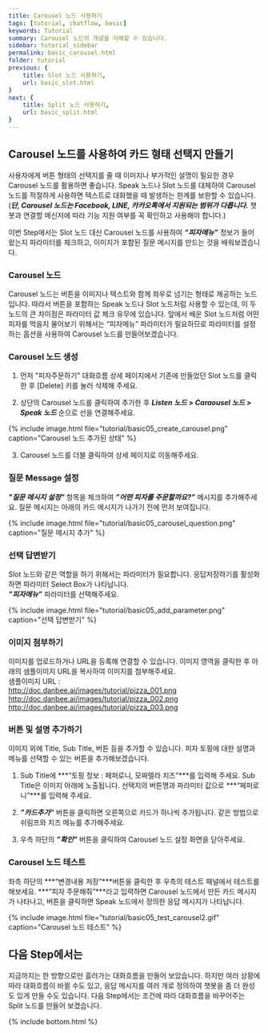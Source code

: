 ```yaml
---
title: Carousel 노드 사용하기 
tags: [tutorial, chatflow, basic]
keywords: Tutorial
summary: Carousel 노드의 개념을 이해할 수 있습니다.
sidebar: tutorial_sidebar
permalink: basic_carousel.html
folder: tutorial
previous: {
    title: Slot 노드 사용하기, 
    url: basic_slot.html
}
next: {
    title: Split 노드 사용하기,
    url: basic_split.html
}
---
```


## Carousel 노드를 사용하여 카드 형태 선택지 만들기

사용자에게 버튼 형태의 선택지를 줄 때 이미지나 부가적인 설명이 필요한 경우 Carousel 노드를 활용하면 좋습니다. Speak 노드나 Slot 노드를 대체하여 Carousel 노드를 적절하게 사용하면 텍스트로 대화했을 때 발생하는 한계를 보완할 수 있습니다. (***단, Carousel 노드는 Facebook, LINE, 카카오톡에서 지원되는 범위가 다릅니다.*** 챗봇과 연결할 메신저에 따라 기능 지원 여부를 꼭 확인하고 사용해야 합니다.) 
  
이번 Step에서는 Slot 노드 대신 Carousel 노드를 사용하여 ***“피자메뉴”*** 정보가 들어왔는지 파라미터를 체크하고, 이미지가 포함된 질문 메시지를 만드는 것을 배워보겠습니다.

### Carousel 노드
Carousel 노드는 버튼을 이미지나 텍스트와 함께 좌우로 넘기는 형태로 제공하는 노드입니다. 따라서 버튼을 포함하는 Speak 노드나 Slot 노드처럼 사용할 수 있는데, 이 두 노드의 큰 차이점은 파라미터 값 체크 유무에 있습니다. 앞에서 배운 Slot 노드처럼 어떤 피자를 먹을지 물어보기 위해서는 “피자메뉴” 파라미터가 필요하므로 파라미터를 설정하는 옵션을 사용하여 Carousel 노드를 만들어보겠습니다.

### Carousel 노드 생성
1) 먼저 "피자주문하기" 대화흐름 상세 페이지에서 기존에 만들었던 Slot 노드를 클릭한 후 [Delete] 키를 눌러 삭제해 주세요.

2) 상단의 Carousel 노드를 클릭하여 추가한 후 ***Listen 노드 > Caraousel 노드 > Speak 노드*** 순으로 선을 연결해주세요.

{% include image.html file="tutorial/basic05_create_carousel.png"  caption="Carousel 노드 추가된 상태" %}

3) Carousel 노드를 더블 클릭하여 상세 페이지로 이동해주세요.

### 질문 Message 설정
***"질문 메시지 설정"*** 항목을 체크하여 ***”어떤 피자를 주문할까요?”*** 메시지를 추가해주세요. 질문 메시지는 아래의 카드 메시지가 나가기 전에 먼저 보여집니다.

{% include image.html file="tutorial/basic05_carousel_question.png"  caption="질문 메시지 추가" %}

### 선택 답변받기
Slot 노드와 같은 역할을 하기 위해서는 파라미터가 필요합니다. 응답저장하기를 활성화하면 파라미터 Select Box가 나타납니다.<br>
***”피자메뉴”*** 파라미터를 선택해주세요. 

{% include image.html file="tutorial/basic05_add_parameter.png"  caption="선택 답변받기" %}

### 이미지 첨부하기
이미지를 업로드하거나 URL을 등록해 연결할 수 있습니다. 이미지 영역을 클릭한 후 아래의 샘플이미지 URL을 복사하여 이미지를 첨부해주세요. <br> 
샘플이미지 URL :<br>
 http://doc.danbee.ai/images/tutorial/pizza_001.png<br>
 http://doc.danbee.ai/images/tutorial/pizza_002.png<br>
 http://doc.danbee.ai/images/tutorial/pizza_003.png<br>

### 버튼 및 설명 추가하기
이미지 외에 Title, Sub Title, 버튼 등을 추가할 수 있습니다. 피자 토핑에 대한 설명과 메뉴를 선택할 수 있는 버튼을 추가해보겠습니다.

1) Sub Title에 ***“토핑 정보 : 페퍼로니, 모짜렐라 치즈”***를 입력해 주세요. Sub Title은 이미지 아래에 노출됩니다. 선택지의 버튼명과 파라미터 값으로 ***“페퍼로니”***를 입력해 주세요.  

2) ***”카드추가”*** 버튼을 클릭하면 오른쪽으로 카드가 하나씩 추가됩니다. 같은 방법으로 쉬림프와 치즈 메뉴를 추가해주세요.

3) 우측 하단의 ***”확인”*** 버튼을 클릭하여 Carousel 노드 설정 화면을 닫아주세요.

### Carousel 노드 테스트
좌측 하단의 ***“변경내용 저장”***버튼을 클릭한 후 우측의 테스트 패널에서 테스트를 해보세요. ***“피자 주문해줘”***라고 입력하면 Carousel 노드에서 만든 카드 메시지가 나타나고, 버튼을 클릭하면 Speak 노드에서 정의한 응답 메시지가 나타납니다.

{% include image.html file="tutorial/basic05_test_carousel2.gif"  caption="Carousel 노드 테스트" %}


## 다음 Step에서는
지금까지는 한 방향으로만 흘러가는 대화흐름을 만들어 보았습니다. 하지만 여러 상황에 따라 대화흐름이 바뀔 수도 있고, 응답 메시지를 여러 개로 정의하여 챗봇을 좀 더 완성도 있게 만들 수도 있습니다. 다음 Step에서는 조건에 따라 대화흐름을 바꾸어주는 Split 노드를 만들어 보겠습니다.




{% include bottom.html %}